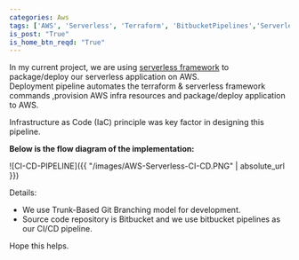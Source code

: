 ```yaml
---
categories: Aws
tags: ['AWS', 'Serverless', 'Terraform', 'BitbucketPipelines','ServerlessFramework','DevOps']
is_post: "True"
is_home_btn_reqd: "True"
---
```

In my current project, we are using [serverless framework](https://serverless.com/) to package/deploy our serverless application on AWS.  
Deployment pipeline automates the terraform & serverless framework commands ,provision AWS infra resources and package/deploy application to AWS.

Infrastructure as Code (IaC) principle was key factor in designing this pipeline.

**Below is the flow diagram of the implementation:**  


![CI-CD-PIPELINE]({{ "/images/AWS-Serverless-CI-CD.PNG" | absolute_url }})  


Details:  
+ We use Trunk-Based Git Branching model for development.
+ Source code repository is Bitbucket and we use bitbucket pipelines as our CI/CD pipeline.

Hope this helps.
